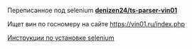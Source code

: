 Переписанное под selenium **[denizen24/ts-parser-vin01](https://github.com/denizen24/ts-parser-vin01)**

Ищет вин по госномеру на сайте <https://vin01.ru/index.php>

[Инструкции по установке selenium](https://selenium-python.readthedocs.io/installation.html)
